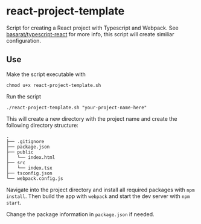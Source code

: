 # react-project-template

Script for creating a React project with Typescript and Webpack.
See [basarat/typescript-react](https://github.com/basarat/typescript-react/tree/master/01%20bootstrap)
for more info, this script will create similiar configuration.

## Use

Make the script executable with

    chmod u+x react-project-template.sh

Run the script

    ./react-project-template.sh "your-project-name-here"

This will create a new directory with the project name and create the following directory structure:
```
.
├── .gitignore
├── package.json
├── public
│   └── index.html
├── src
│   └── index.tsx
├── tsconfig.json
└── webpack.config.js

```

Navigate into the project directory and install all required packages with `npm install`.
Then build the app with `webpack` and start the dev server with `npm start`.

Change the package information in `package.json` if needed.

